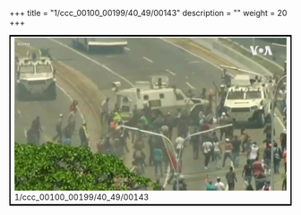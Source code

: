 +++
title = "1/ccc_00100_00199/40_49/00143"
description = ""
weight = 20
+++

<table style="border:2px solid black;max-width:800px;max-height:800px;" 
><tr><td>
<img class="center-fit-jpg"
src="/jpg_/aaa_20190430_NxaOmWaI8sI_00142.jpg">
1/ccc_00100_00199/40_49/00143
</img></td></tr></table>
